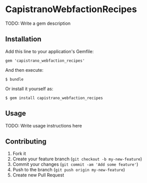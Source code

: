 # CapistranoWebfactionRecipes

TODO: Write a gem description

## Installation

Add this line to your application's Gemfile:

    gem 'capistrano_webfaction_recipes'

And then execute:

    $ bundle

Or install it yourself as:

    $ gem install capistrano_webfaction_recipes

## Usage

TODO: Write usage instructions here

## Contributing

1. Fork it
2. Create your feature branch (`git checkout -b my-new-feature`)
3. Commit your changes (`git commit -am 'Add some feature'`)
4. Push to the branch (`git push origin my-new-feature`)
5. Create new Pull Request
